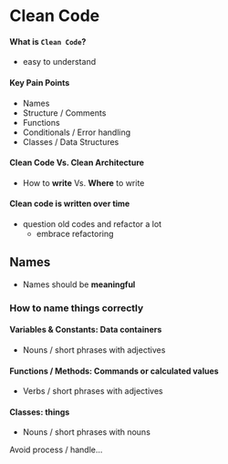 # Clean Code

#### What is `Clean Code`?

- easy to understand

#### Key Pain Points

- Names
- Structure / Comments
- Functions
- Conditionals / Error handling
- Classes / Data Structures

#### Clean Code Vs. Clean Architecture

- How to **write** Vs. **Where** to write

#### Clean code is written over time

- question old codes and refactor a lot
  - embrace refactoring

## Names

- Names should be **meaningful**

### How to name things correctly

#### Variables & Constants: Data containers

- Nouns / short phrases with adjectives

#### Functions / Methods: Commands or calculated values

- Verbs / short phrases with adjectives

#### Classes: things

- Nouns / short phrases with nouns

Avoid process / handle...
